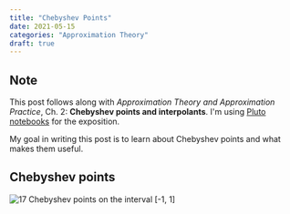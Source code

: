 ```yaml
---
title: "Chebyshev Points"
date: 2021-05-15
categories: "Approximation Theory"
draft: true
---
```


## Note

This post follows along with *Approximation Theory and Approximation Practice*, Ch. 2: **Chebyshev points and interpolants**.
I'm using [Pluto notebooks](https://juliahub.com/docs/Pluto/OJqMt/0.7.4/) for the exposition.

My goal in writing this post is to learn about Chebyshev points and what makes them useful.

## Chebyshev points

![17 Chebyshev points on the interval $[-1, 1]$](/images/chebplot.svg)
